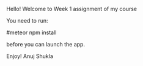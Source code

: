 Hello!
Welcome to Week 1 assignment of my course

You need to run:

#meteor npm install 

before you can launch the app.

Enjoy!
Anuj Shukla
